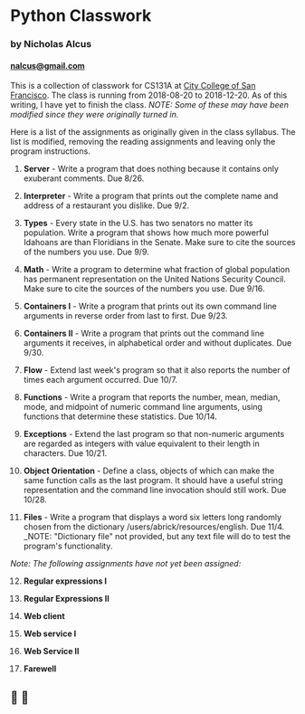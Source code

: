 # Python Classwork

### by Nicholas Alcus
#### nalcus@gmail.com

This is a collection of classwork for CS131A at [City College of San Francisco](http://www.ccsf.edu/). The class is running from 2018-08-20 to 2018-12-20. As of this writing, I have yet to finish the class. _NOTE: Some of these may have been modified since they were originally turned in._

Here is a list of the assignments as originally given in the class syllabus. The list is modified, removing the reading assignments and leaving only the program instructions.

1. **Server** - Write a program that does nothing because it contains only exuberant comments. Due 8/26.

2. **Interpreter** - Write a program that prints out the complete name and address of a restaurant you dislike. Due 9/2.

3. **Types** - Every state in the U.S. has two senators no matter its population. Write a program that shows how much more powerful Idahoans are than Floridians in the Senate. Make sure to cite the sources of the numbers you use. Due 9/9.

4. **Math** - Write a program to determine what fraction of global population has permanent representation on the United Nations Security Council. Make sure to cite the sources of the numbers you use. Due 9/16.

5. **Containers I** - Write a program that prints out its own command line arguments in reverse order from last to first. Due 9/23.

6. **Containers II** - Write a program that prints out the command line arguments it receives, in alphabetical order and without duplicates. Due 9/30.

7. **Flow** - Extend last week's program so that it also reports the number of times each argument occurred. Due 10/7.

8. **Functions** - Write a program that reports the number, mean, median, mode, and midpoint of numeric command line arguments, using functions that determine these statistics. Due 10/14.

9. **Exceptions** - Extend the last program so that non-numeric arguments are regarded as integers with value equivalent to their length in characters. Due 10/21.

10. **Object Orientation** - Define a class, objects of which can make the same function calls as the last program. It should have a useful string representation and the command line invocation should still work. Due 10/28.

11. **Files** - Write a program that displays a word six letters long randomly chosen from the dictionary /users/abrick/resources/english. Due 11/4. _NOTE: "Dictionary file" not provided, but any text file will do to test the program's functionality.

_Note: The following assignments have not yet been assigned:_

12. **Regular expressions I**

13. **Regular Expressions II**

14. **Web client**

15. **Web service I**

16. **Web Service II**

17. **Farewell**

## :snake: :green_heart:
